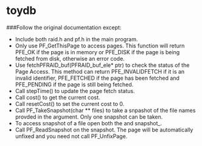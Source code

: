 toydb
=====

###Follow the original documentation except:

* Include both raid.h and pf.h in the main program.
* Only use PF\_GetThisPage to access pages. This function will return PFE\_OK if the page is in memory or PFE\_DISK if the page is being fetched from disk, otherwise an error code.
* Use fetchPFRAID\_buf(PFRAID\_buf\_ele\* ptr) to check the status of the Page Access. This method can return PFE\_INVALIDFETCH if it is an invalid identifier, PFE\_FETCHED if the page has been fetched and PFE\_PENDING if the page is still being fetched.
* Call stepTime() to update the page fetch status.
* Call cost() to get the current cost.
* Call resetCost() to set the current cost to 0.
* Call PF\_TakeSnapshot(char \*\* files) to take a snpashot of the file names provded in the argument. Only one snapshot can be taken.
* To access snapshot of a file open both the <filename> and snapshot\_<filename>.
* Call PF\_ReadSnapshot on the snapshot. The page will be automatically unfixed and you need not call PF\_UnfixPage.
